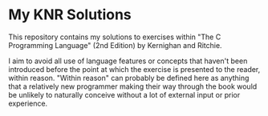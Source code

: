 # My KNR Solutions

This repository contains my solutions to exercises within "The C Programming Language" (2nd Edition) by Kernighan and Ritchie.

I aim to avoid all use of language features or concepts that haven't been introduced before the point at which the exercise is presented to the reader, within reason. "Within reason" can probably be defined here as anything that a relatively new programmer making their way through the book would be unlikely to naturally conceive without a lot of external input or prior experience.
